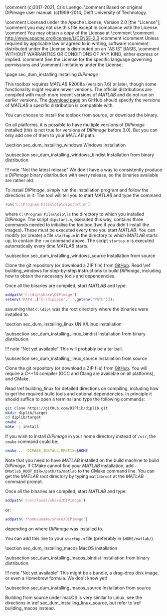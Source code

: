 \comment (c)2017-2021, Cris Luengo.
\comment Based on original DIPimage user manual: (c)1999-2014, Delft University of Technology.

\comment Licensed under the Apache License, Version 2.0 [the "License"];
\comment you may not use this file except in compliance with the License.
\comment You may obtain a copy of the License at
\comment
\comment    http://www.apache.org/licenses/LICENSE-2.0
\comment
\comment Unless required by applicable law or agreed to in writing, software
\comment distributed under the License is distributed on an "AS IS" BASIS,
\comment WITHOUT WARRANTIES OR CONDITIONS OF ANY KIND, either express or implied.
\comment See the License for the specific language governing permissions and
\comment limitations under the License.


\page sec_dum_installing Installing *DIPimage*

This toolbox requires *MATLAB* R2008a (version 7.6) or later, though some functionality
might require newer versions. The official distributions are compiled with much more
recent versions of *MATLAB* and do not run on earlier versions.
The [download page](https://github.com/DIPlib/diplib/releases) on GitHub
should specify the versions of *MATLAB* a specific distribution is compatible
with.

You can choose to install the toolbox from source, or download the binary.

On all platforms, it is possible to have multiple versions of *DIPimage* installed
(this is not true for versions of *DIPimage* before 3.0).
But you can only add one of them to your *MATLAB* path.

\section sec_dum_installing_windows Windows installation

\subsection sec_dum_installing_windows_bindist Installation from binary distribution

!!! note "Not the latest release"
    We don't have a way to consistently produce a *DIPimage* binary distribution with
    every release, so the binaries available are rather old.

To install *DIPimage*, simply run the installation program and follow the
directions in it. The tool will tell you to start *MATLAB* and type the
command
```matlab
run('C:\Program Files\dip\dipstart.m')
```

where `C:\Program Files\dip\` is the directory to which you installed
*DIPimage*. The script `dipstart.m`, executed this way, contains three
commands needed to initialise the toolbox (two if you didn't install the
images). These must be executed every time you start *MATLAB*. You can
modify (or create) a file `startup.m` in the directory to which *MATLAB*
starts up, to contain the `run` command above. The script `startup.m` is
executed automatically every time *MATLAB* starts.

\subsection sec_dum_installing_windows_source Installation from source

Clone the git repository (or download a ZIP file) from
[GitHub](https://github.com/DIPlib/diplib). Read \ref building_windows
for step-by-step instructions to build *DIPimage*, including how to obtain
the necessary tools and dependencies.

Once all the binaries are compiled, start *MATLAB* and type:
```matlab
addpath('C:\dip\share\DIPimage')
setenv('PATH',['C:\dip\bin',';',getenv('PATH')]);
```

assuming that `C:\dip\` was the root directory where the binaries were installed
to.

\section sec_dum_installing_linux UNIX/Linux installation

\subsection sec_dum_installing_linux_bindist Installation from binary distribution

!!! note "Not yet available"
    This will probably be a tar ball.

\subsection sec_dum_installing_linux_source Installation from source

Clone the git repository (or download a ZIP file) from
[GitHub](https://github.com/DIPlib/diplib). You will require a C++14
compiler (GCC and Clang are available on all platforms), and CMake.

Read \ref building_linux for detailed directions on compiling, including how to
get the required build tools and optional dependencies. In principle it should
suffice to open a terminal and type the following commands:
```bash
git clone https://github.com/DIPlib/diplib.git
mkdir diplib/target
cd diplib/target
cmake ..
make -j install
```

If you wish to install *DIPimage* in your home directory instead of `/usr`,
the `cmake` command could be:
```bash
cmake .. -DCMAKE_INSTALL_PREFIX=$HOME
```

Note that you need to have *MATLAB* installed on the build machine to build *DIPimage*.
If CMake cannot find your *MATLAB* installation, add `-DMatlab_ROOT_DIR=/path/to/matlab`
to the CMake command line. You can get the *MATLAB* root directory by typing `matlabroot`
at the *MATLAB* command prompt.

Once all the binaries are compiled, start *MATLAB* and type:
```matlab
addpath('/usr/local/share/DIPimage')
```
or:
```matlab
addpath('/home/uname/share/DIPimage')
```
depending on where *DIPimage* was installed to.

You can add this line to your `startup.m` file (preferably in `$HOME/matlab/`).

\section sec_dum_installing_macos MacOS installation

\subsection sec_dum_installing_macos_bindist Installation from binary distribution

!!! note "Not yet available"
    This might be a bundle, a drag-drop disk image, or even a Homebrew formula. We don't know yet!

\subsection sec_dum_installing_macos_source Installation from source

Building from source under macOS is very similar to Linux, see the directions
in \ref sec_dum_installing_linux_source, but refer to \ref building_macos instead.
